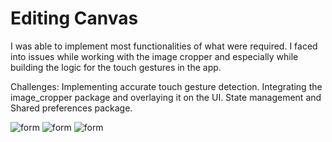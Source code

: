 
# Editing Canvas
I was able to implement most functionalities of what were required. I faced into issues while working with the image cropper and especially while building the logic for the touch gestures in the app.

Challenges:
Implementing accurate touch gesture detection.
Integrating the image_cropper package and overlaying it on the UI.
State management and Shared preferences package.


![form](https://i.postimg.cc/fyvbZyZd/Whats-App-Image-2023-09-04-at-11-37-14-PM.jpg) 
![form](https://i.postimg.cc/PfbJ13Zq/Whats-App-Image-2023-09-04-at-11-37-15-PM.jpg) 
![form](https://i.postimg.cc/Ghc2KFJx/Whats-App-Image-2023-09-04-at-11-40-24-PM.jpg)



